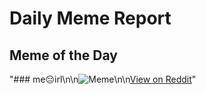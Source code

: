 # Daily Meme Report

## Meme of the Day
"### me😔irl\n\n![Meme](https://i.redd.it/9tj7zd1qludf1.png)\n\n[View on Reddit](https://redd.it/1m3yrws)"
